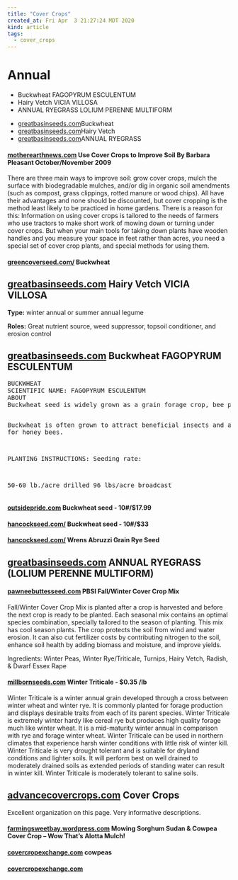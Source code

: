 ```yaml
---
title: "Cover Crops"
created_at: Fri Apr  3 21:27:24 MDT 2020
kind: article
tags:
  - cover_crops
---
```


<h1>Annual</h1>
<ul>
  <li>Buckwheat FAGOPYRUM ESCULENTUM</li>
  <li>Hairy Vetch VICIA VILLOSA</li>
  <li>ANNUAL RYEGRASS LOLIUM PERENNE MULTIFORM</li>
</ul>

<ul>
  <li><a href="https://greatbasinseeds.com/product/buckwheat-seed-for-cover-crops/" target="_blank">greatbasinseeds.com</a>Buckwheat</li>
  <li><a href="https://greatbasinseeds.com/product/hairy-vetch/" target="_blank">greatbasinseeds.com</a>Hairy Vetch</li>
  <li><a href="https://greatbasinseeds.com/product/fria-annual-ryegrass/" target="_blank">greatbasinseeds.com</a>ANNUAL RYEGRASS</li>
</ul>

<h4>
  <a href="https://www.motherearthnews.com/organic-gardening/cover-crops-improve-soil-zmaz09onzraw" target="_blank">motherearthnews.com</a>
  Use Cover Crops to Improve Soil By Barbara Pleasant October/November 2009
</h4>

There are three main ways to improve soil: grow cover crops, mulch the
surface with biodegradable mulches, and/or dig in organic soil amendments
(such as compost, grass clippings, rotted manure or wood chips). All have
their advantages and none should be discounted, but cover cropping is the
method least likely to be practiced in home gardens. There is a reason
for this: Information on using cover crops is tailored to the needs of
farmers who use tractors to make short work of mowing down or turning
under cover crops. But when your main tools for taking down plants have
wooden handles and you measure your space in feet rather than acres,
you need a special set of cover crop plants, and special methods for
using them.

<h4>
  <a href="https://www.greencoverseed.com/product/1075/" target="_blank">greencoverseed.com/</a>
  Buckwheat
</h4>

<h2>
  <a href="https://greatbasinseeds.com/product/hairy-vetch/" target="_blank">greatbasinseeds.com</a>
  Hairy Vetch VICIA VILLOSA
</h2>

<b>Type:</b> winter annual or summer annual legume

<b>Roles:</b> Great nutrient source, weed suppressor, topsoil conditioner, and erosion control

<h2>
  <a href="https://greatbasinseeds.com/product/buckwheat-seed-for-cover-crops/" target="_blank">greatbasinseeds.com</a>
  Buckwheat FAGOPYRUM ESCULENTUM
</h2>
<pre>
BUCKWHEAT
SCIENTIFIC NAME: FAGOPYRUM ESCULENTUM
ABOUT
Buckwheat seed is widely grown as a grain forage crop, bee pasture, and soil improving cover crop. It is a warm season grain with a rapid and dense growth. Often used in rotation with vegetables.

Buckwheat is often grown to attract beneficial insects and as pasture for honey bees.

PLANTING INSTRUCTIONS:
Seeding rate:

50-60 lb./acre drilled
96 lbs/acre  broadcast
</pre>

<h4>
  <a href="https://www.outsidepride.com/seed/cover-crop/buckwheat-cover-crop-seed.html" target="_blank">outsidepride.com</a>
  Buckwheat seed - 10#/$17.99
</h4>

<h4>
  <a href="https://hancockseed.com/products/buckwheat" target="_blank">hancockseed.com/</a>
  Buckwheat seed - 10#/$33
</h4>

<h4>
  <a href="https://hancockseed.com/collections/grain-rye/products/wrens-abruzzi-grain-rye-seed" target="_blank">hancockseed.com/</a>
  Wrens Abruzzi Grain Rye Seed 
</h4>

<h2>
  <a href="https://greatbasinseeds.com/product/fria-annual-ryegrass/" target="_blank">greatbasinseeds.com</a>
  ANNUAL RYEGRASS (LOLIUM PERENNE MULTIFORM)
</h2>

<h4>
  <a href="https://pawneebuttesseed.com/pbsi-mixes/pbsi-fallwinter-cover-crop-mix/" target="_blank">pawneebuttesseed.com</a>
  PBSI Fall/Winter Cover Crop Mix
</h4>
Fall/Winter Cover Crop Mix is planted after a crop is harvested and
before the next crop is ready to be planted. Each seasonal mix contains
an optimal species combination, specially tailored to the season of
planting. This mix has cool season plants. The crop protects the soil from
wind and water erosion. It can also cut fertilizer costs by contributing
nitrogen to the soil, enhance soil health by adding biomass and moisture,
and improve yields.

Ingredients: Winter Peas, Winter Rye/Triticale, Turnips, Hairy Vetch, Radish, & Dwarf Essex Rape

<h4>
  <a href="https://www.millbornseeds.com/product/winter-triticale/" target="_blank">millbornseeds.com</a>
  Winter Triticale - $0.35 /lb
</h4>

Winter Triticale is a winter annual grain developed through a cross
between winter wheat and winter rye. It is commonly planted for forage
production and displays desirable traits from each of its parent
species. Winter Triticale is extremely winter hardy like cereal rye but
produces high quality forage much like winter wheat. It is a mid-maturity
winter annual in comparison with rye and forage winter wheat. Winter
Triticale can be used in northern climates that experience harsh winter
conditions with little risk of winter kill. Winter Triticale is very
drought tolerant and is suitable for dryland conditions and lighter
soils. It will perform best on well drained to moderately drained soils
as extended periods of standing water can result in winter kill. Winter
Triticale is moderately tolerant to saline soils.

<h2>
  <a href="https://advancecovercrops.com/cover-crops-advance-cover-crops/" target="_blank">advancecovercrops.com</a>
  Cover Crops
</h2>

Excellent organization on this page.
Very informative descriptions.

<h4>
  <a href="https://farmingsweetbay.wordpress.com/2011/07/17/mowing-sorghum-sudan-cowpea-cover-crop-wow-thats-alotta-mulch/" target="_blank">farmingsweetbay.wordpress.com</a>
  Mowing Sorghum Sudan & Cowpea Cover Crop – Wow That’s Alotta Mulch!
</h4>

<h4>
  <a href="https://covercropexchange.com/products/cowpeas" target="_blank">covercropexchange.com</a>
  cowpeas
<h4>

<h4>
  <a href="" target="_blank">covercropexchange.com</a>

<h4>

<!--
html boilerplate fragments
<a href="" target="_blank"></a>
<a name=""></a>
<img src="" width="400px">
<ul>
  <li></li>
  <li><a href="" target="_blank"></a></li>
</ul>
<pre>
</pre>
<p style="margin-bottom: 2em;"></p>
<hr style="border: 0; height: 3px; background: #333; background-image: linear-gradient(to right, #ccc, #333, #ccc);">
<pre><code>
</code></pre>
<math xmlns='http://www.w3.org/1998/Math/MathML' display='block'>
</math>
:-->
